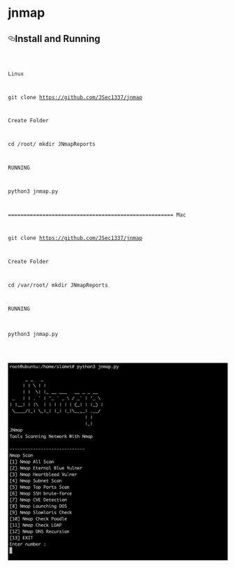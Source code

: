 # jnmap

<h2><a id="user-content-install-running” class="anchor" aria-hidden="true" href="#install-running"><svg class="octicon octicon-link" viewBox="0 0 16 16" version="1.1" width="16" height="16" aria-hidden="true"><path fill-rule="evenodd" d="M4 9h1v1H4c-1.5 0-3-1.69-3-3.5S2.55 3 4 3h4c1.45 0 3 1.69 3 3.5 0 1.41-.91 2.72-2 3.25V8.59c.58-.45 1-1.27 1-2.09C10 5.22 8.98 4 8 4H4c-.98 0-2 1.22-2 2.5S3 9 4 9zm9-3h-1v1h1c1 0 2 1.22 2 2.5S13.98 12 13 12H9c-.98 0-2-1.22-2-2.5 0-.83.42-1.64 1-2.09V6.25c-1.09.53-2 1.84-2 3.25C6 11.31 7.55 13 9 13h4c1.45 0 3-1.69 3-3.5S14.5 6 13 6z"></path></svg></a>Install and Running</h2>
<pre><code> 

Linux 

git clone https://github.com/JSec1337/jnmap

Create Folder 

cd /root/
mkdir JNmapReports

RUNNING 

python3 jnmap.py

=====================================================
Mac 

git clone https://github.com/JSec1337/jnmap

Create Folder 

cd /var/root/
mkdir JNmapReports

RUNNING 

python3 jnmap.py
</code></pre>
<br>

<img src="https://raw.githubusercontent.com/JSec1337/jnmap/master/upjnmap.png" alt="" aria-label="Team" src="" width=“50” height=“50”>
